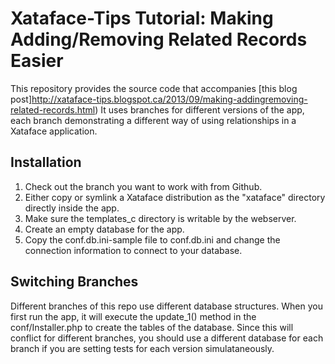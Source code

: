# Xataface-Tips Tutorial: Making Adding/Removing Related Records Easier

This repository provides the source code that accompanies [this blog post]http://xataface-tips.blogspot.ca/2013/09/making-addingremoving-related-records.html)  It uses
branches for different versions of the app, each branch demonstrating a different way of using
relationships in a Xataface application.

## Installation

1. Check out the branch you want to work with from Github.
2. Either copy or symlink a Xataface distribution as the "xataface" directory directly inside the app.
3. Make sure the templates_c directory is writable by the webserver.
4. Create an empty database for the app.
5. Copy the conf.db.ini-sample file to conf.db.ini and change the connection information to connect
	to your database.
	
## Switching Branches

Different branches of this repo use different database structures.  When you first run the app, it will
execute the update_1() method in the conf/Installer.php to create the tables of the database.  Since
this will conflict for different branches, you should use a different database for each branch if you 
are setting tests for each version simulataneously.